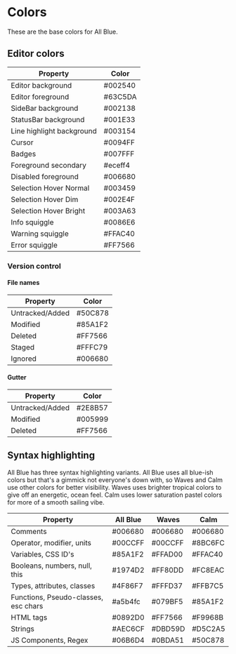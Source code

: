 # Colors

These are the base colors for All Blue.

## Editor colors

| Property                  | Color   |
| ------------------------- | ------- |
| Editor background         | #002540 |
| Editor foreground         | #63C5DA |
| SideBar background        | #002138 |
| StatusBar background      | #001E33 |
| Line highlight background | #003154 |
| Cursor                    | #0094FF |
| Badges                    | #007FFF |
| Foreground secondary      | #eceff4 |
| Disabled foreground       | #006680 |
| Selection Hover Normal    | #003459 |
| Selection Hover Dim       | #002E4F |
| Selection Hover Bright    | #003A63 |
| Info squiggle             | #0086E6 |
| Warning squiggle          | #FFAC40 |
| Error squiggle            | #FF7566 |

### Version control

#### File names

| Property        | Color   |
| --------------- | ------- |
| Untracked/Added | #50C878 |
| Modified        | #85A1F2 |
| Deleted         | #FF7566 |
| Staged          | #FFFC79 |
| Ignored         | #006680 |

#### Gutter

| Property        | Color   |
| --------------- | ------- |
| Untracked/Added | #2E8B57 |
| Modified        | #005999 |
| Deleted         | #FF7566 |

## Syntax highlighting

All Blue has three syntax highlighting variants.
All Blue uses all blue-ish colors but that's
a gimmick not everyone's down with, so Waves and Calm use
other colors for better visibility. Waves uses brighter tropical colors
to give off an energetic, ocean feel. Calm uses lower saturation
pastel colors for more of a smooth sailing vibe.

| Property                             | All Blue | Waves   | Calm    |
| ------------------------------------ | -------- | ------- | ------- |
| Comments                             | #006680  | #006680 | #006680 |
| Operator, modifier, units            | #00CCFF  | #00CCFF | #8BC6FC |
| Variables, CSS ID's                  | #85A1F2  | #FFAD00 | #FFAC40 |
| Booleans, numbers, null, this        | #1974D2  | #FF80DD | #FC8EAC |
| Types, attributes, classes           | #4F86F7  | #FFFD37 | #FFB7C5 |
| Functions, Pseudo-classes, esc chars | #a5b4fc  | #079BF5 | #85A1F2 |
| HTML tags                            | #0892D0  | #FF7566 | #F9968B |
| Strings                              | #AEC6CF  | #DBD59D | #D5C2A5 |
| JS Components, Regex                 | #06B6D4  | #0BDA51 | #50C878 |
